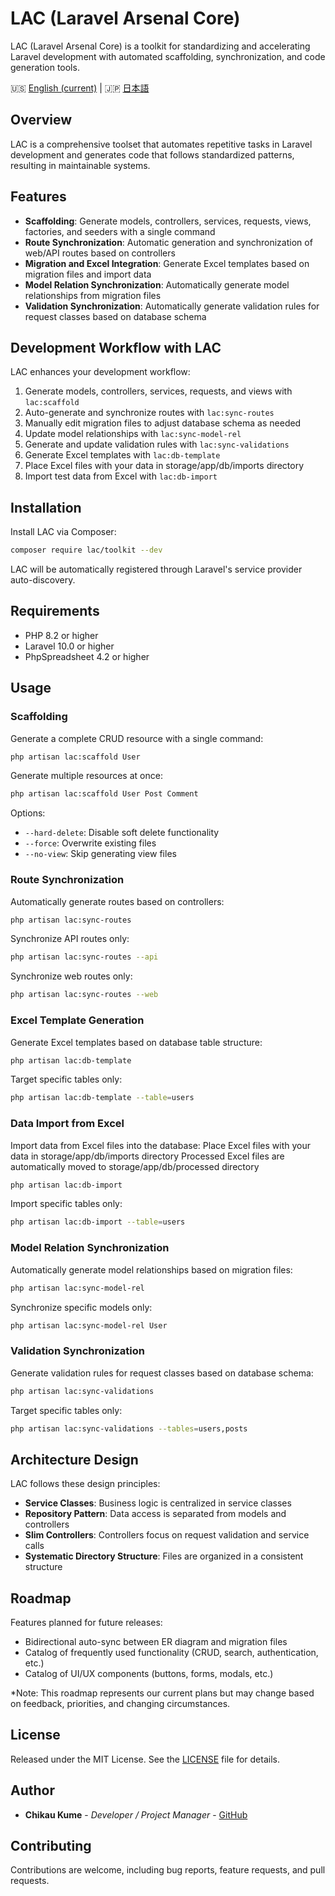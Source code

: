 # LAC (Laravel Arsenal Core)

LAC (Laravel Arsenal Core) is a toolkit for standardizing and accelerating Laravel development with automated scaffolding, synchronization, and code generation tools.

🇺🇸 [English (current)](https://github.com/ChikauKume/laravel-arsenal-core/blob/main/README.md) | 
🇯🇵 [日本語](https://github.com/ChikauKume/laravel-arsenal-core/blob/main/README.ja.md)

<!-- [![Latest Version on Packagist](https://img.shields.io/packagist/v/lac/toolkit.svg)](https://packagist.org/packages/lac/toolkit)
[![Total Downloads](https://img.shields.io/packagist/dt/lac/toolkit.svg)](https://packagist.org/packages/lac/toolkit)
[![License](https://img.shields.io/packagist/l/lac/toolkit.svg)](https://packagist.org/packages/lac/toolkit) -->

## Overview

LAC is a comprehensive toolset that automates repetitive tasks in Laravel development and generates code that follows standardized patterns, resulting in maintainable systems.

## Features

- **Scaffolding**: Generate models, controllers, services, requests, views, factories, and seeders with a single command
- **Route Synchronization**: Automatic generation and synchronization of web/API routes based on controllers
- **Migration and Excel Integration**: Generate Excel templates based on migration files and import data
- **Model Relation Synchronization**: Automatically generate model relationships from migration files
- **Validation Synchronization**: Automatically generate validation rules for request classes based on database schema

## Development Workflow with LAC

LAC enhances your development workflow:

1. Generate models, controllers, services, requests, and views with `lac:scaffold`
2. Auto-generate and synchronize routes with `lac:sync-routes`
3. Manually edit migration files to adjust database schema as needed
4. Update model relationships with `lac:sync-model-rel`
5. Generate and update validation rules with `lac:sync-validations`
6. Generate Excel templates with `lac:db-template`
7. Place Excel files with your data in storage/app/db/imports directory
8. Import test data from Excel with `lac:db-import`

## Installation

Install LAC via Composer:

```bash
composer require lac/toolkit --dev
```

LAC will be automatically registered through Laravel's service provider auto-discovery.

## Requirements

- PHP 8.2 or higher
- Laravel 10.0 or higher
- PhpSpreadsheet 4.2 or higher

## Usage

### Scaffolding

Generate a complete CRUD resource with a single command:

```bash
php artisan lac:scaffold User
```

Generate multiple resources at once:

```bash
php artisan lac:scaffold User Post Comment
```

Options:

- `--hard-delete`: Disable soft delete functionality
- `--force`: Overwrite existing files
- `--no-view`: Skip generating view files

### Route Synchronization

Automatically generate routes based on controllers:

```bash
php artisan lac:sync-routes
```

Synchronize API routes only:

```bash
php artisan lac:sync-routes --api
```

Synchronize web routes only:

```bash
php artisan lac:sync-routes --web
```

### Excel Template Generation

Generate Excel templates based on database table structure:

```bash
php artisan lac:db-template
```

Target specific tables only:

```bash
php artisan lac:db-template --table=users
```

### Data Import from Excel

Import data from Excel files into the database:
Place Excel files with your data in storage/app/db/imports directory
Processed Excel files are automatically moved to storage/app/db/processed directory

```bash
php artisan lac:db-import
```

Import specific tables only:

```bash
php artisan lac:db-import --table=users
```

### Model Relation Synchronization

Automatically generate model relationships based on migration files:

```bash
php artisan lac:sync-model-rel
```

Synchronize specific models only:

```bash
php artisan lac:sync-model-rel User
```

### Validation Synchronization

Generate validation rules for request classes based on database schema:

```bash
php artisan lac:sync-validations
```

Target specific tables only:

```bash
php artisan lac:sync-validations --tables=users,posts
```

## Architecture Design

LAC follows these design principles:

- **Service Classes**: Business logic is centralized in service classes
- **Repository Pattern**: Data access is separated from models and controllers
- **Slim Controllers**: Controllers focus on request validation and service calls
- **Systematic Directory Structure**: Files are organized in a consistent structure

## Roadmap

Features planned for future releases:

- Bidirectional auto-sync between ER diagram and migration files
- Catalog of frequently used functionality (CRUD, search, authentication, etc.)
- Catalog of UI/UX components (buttons, forms, modals, etc.)

*Note: This roadmap represents our current plans but may change based on feedback, priorities, and changing circumstances.

## License

Released under the MIT License. See the [LICENSE](https://github.com/ChikauKume/laravel-arsenal-core?tab=MIT-1-ov-file) file for details.

## Author

- **Chikau Kume** - *Developer / Project Manager* - [GitHub](https://github.com/ChikauKume)

## Contributing

Contributions are welcome, including bug reports, feature requests, and pull requests.